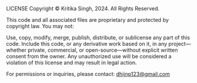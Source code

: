 LICENSE
Copyright © Kritika Singh, 2024. All Rights Reserved.

This code and all associated files are proprietary and protected by copyright law. You may not:

Use, copy, modify, merge, publish, distribute, or sublicense any part of this code.
Include this code, or any derivative work based on it, in any project—whether private, commercial, or open-source—without explicit written consent from the owner.
Any unauthorized use will be considered a violation of this license and may result in legal action.

For permissions or inquiries, please contact: dhijnp123@gmail.com 
